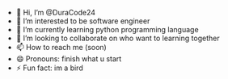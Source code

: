 - 👋 Hi, I’m @DuraCode24
- 👀 I’m interested to be software engineer
- 🌱 I’m currently learning python programming language
- 💞️ I’m looking to collaborate on who want to learning together
- 📫 How to reach me (soon)
- 😄 Pronouns: finish what u start
- ⚡ Fun fact: im a bird

<!---
DuraCode24/DuraCode24 is a ✨ special ✨ repository because its `README.md` (this file) appears on your GitHub profile.
You can click the Preview link to take a look at your changes.
--->
